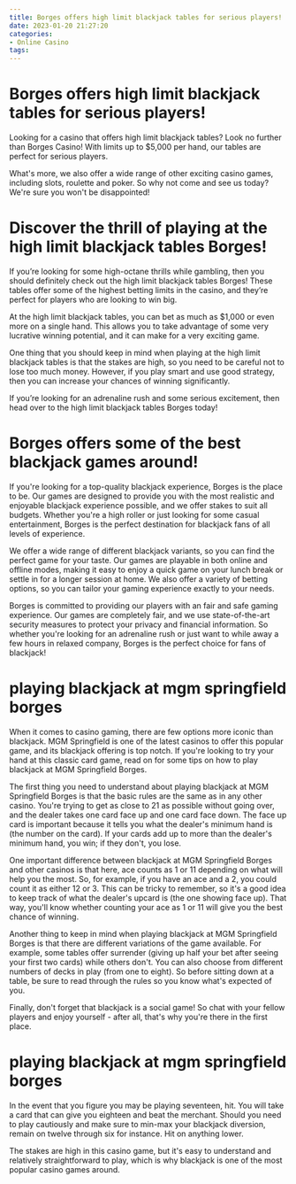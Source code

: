 ```yaml
---
title: Borges offers high limit blackjack tables for serious players!
date: 2023-01-20 21:27:20
categories:
- Online Casino
tags:
---
```



#  Borges offers high limit blackjack tables for serious players!

Looking for a casino that offers high limit blackjack tables? Look no further than Borges Casino! With limits up to $5,000 per hand, our tables are perfect for serious players.

What's more, we also offer a wide range of other exciting casino games, including slots, roulette and poker. So why not come and see us today? We're sure you won't be disappointed!

#  Discover the thrill of playing at the high limit blackjack tables Borges!

If you’re looking for some high-octane thrills while gambling, then you should definitely check out the high limit blackjack tables Borges! These tables offer some of the highest betting limits in the casino, and they’re perfect for players who are looking to win big.

At the high limit blackjack tables, you can bet as much as $1,000 or even more on a single hand. This allows you to take advantage of some very lucrative winning potential, and it can make for a very exciting game.

One thing that you should keep in mind when playing at the high limit blackjack tables is that the stakes are high, so you need to be careful not to lose too much money. However, if you play smart and use good strategy, then you can increase your chances of winning significantly.

If you’re looking for an adrenaline rush and some serious excitement, then head over to the high limit blackjack tables Borges today!

#  Borges offers some of the best blackjack games around! 

If you're looking for a top-quality blackjack experience, Borges is the place to be. Our games are designed to provide you with the most realistic and enjoyable blackjack experience possible, and we offer stakes to suit all budgets. Whether you're a high roller or just looking for some casual entertainment, Borges is the perfect destination for blackjack fans of all levels of experience.

We offer a wide range of different blackjack variants, so you can find the perfect game for your taste. Our games are playable in both online and offline modes, making it easy to enjoy a quick game on your lunch break or settle in for a longer session at home. We also offer a variety of betting options, so you can tailor your gaming experience exactly to your needs.

Borges is committed to providing our players with an fair and safe gaming experience. Our games are completely fair, and we use state-of-the-art security measures to protect your privacy and financial information. So whether you're looking for an adrenaline rush or just want to while away a few hours in relaxed company, Borges is the perfect choice for fans of blackjack!

#  playing blackjack at mgm springfield borges

When it comes to casino gaming, there are few options more iconic than blackjack. MGM Springfield is one of the latest casinos to offer this popular game, and its blackjack offering is top notch. If you're looking to try your hand at this classic card game, read on for some tips on how to play blackjack at MGM Springfield Borges.

The first thing you need to understand about playing blackjack at MGM Springfield Borges is that the basic rules are the same as in any other casino. You're trying to get as close to 21 as possible without going over, and the dealer takes one card face up and one card face down. The face up card is important because it tells you what the dealer's minimum hand is (the number on the card). If your cards add up to more than the dealer's minimum hand, you win; if they don't, you lose.

One important difference between blackjack at MGM Springfield Borges and other casinos is that here, ace counts as 1 or 11 depending on what will help you the most. So, for example, if you have an ace and a 2, you could count it as either 12 or 3. This can be tricky to remember, so it's a good idea to keep track of what the dealer's upcard is (the one showing face up). That way, you'll know whether counting your ace as 1 or 11 will give you the best chance of winning.

Another thing to keep in mind when playing blackjack at MGM Springfield Borges is that there are different variations of the game available. For example, some tables offer surrender (giving up half your bet after seeing your first two cards) while others don't. You can also choose from different numbers of decks in play (from one to eight). So before sitting down at a table, be sure to read through the rules so you know what's expected of you.

Finally, don't forget that blackjack is a social game! So chat with your fellow players and enjoy yourself - after all, that's why you're there in the first place.

#  playing blackjack at mgm springfield borges

In the event that you figure you may be playing seventeen, hit. You will take a card that can give you eighteen and beat the merchant. Should you need to play cautiously and make sure to min-max your blackjack diversion, remain on twelve through six for instance. Hit on anything lower.

The stakes are high in this casino game, but it's easy to understand and relatively straightforward to play, which is why blackjack is one of the most popular casino games around.